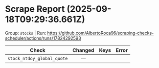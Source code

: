 # Scrape Report (2025-09-18T09:29:36.661Z)

Group: `stocks`  |  Run: https://github.com/AlbertoRoca96/scraping-checks-scheduler/actions/runs/17824292593

| Check | Changed | Keys | Error |
|---|:---:|:--|:--|
| `stock_ntdoy_global_quote` | — |  |  |

